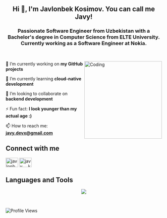 <h2 align="center">Hi 👋, I'm Javlonbek Kosimov. You can call me Javy!</h2>
<h3 align="center">
Passionate Software Engineer from Uzbekistan with a Bachelor's degree in Computer Science from ELTE University. Currently working as a Software Engineer at Nokia.
</h3>

<div>&nbsp;</div>
<div>
  <img align="right" alt="Coding" width="250" src="https://media.giphy.com/media/qgQUggAC3Pfv687qPC/giphy.gif"> 

🔭 I’m currently working on **my GitHub projects**

🌱 I’m currently learning **cloud-native development**

👯 I’m looking to collaborate on **backend development**

⚡ Fun fact: **I look younger than my actual age :)**

📫 How to reach me: **javy.devx@gmail.com**

## Connect with me
<p align="left">
<a href="https://linkedin.com/in/javydev" target="blank"><img align="center" src="https://raw.githubusercontent.com/rahuldkjain/github-profile-readme-generator/master/src/images/icons/Social/linked-in-alt.svg" alt="javlonbek-kosimov" height="30" width="40" /></a>
<a href="https://instagram.com/javy_dev" target="blank"><img align="center" src="https://raw.githubusercontent.com/rahuldkjain/github-profile-readme-generator/master/src/images/icons/Social/instagram.svg" alt="javy___k" height="30" width="40" /></a>
</p>

## Languages and Tools
<p align="center">
  <a href="https://github.com/javydevx">
    <img src="https://skillicons.dev/icons?i=javascript,typescript,react,nextjs,nodejs,express,python,go,postgresql,mongodb,docker,kubernetes,helm,robotframework,git,jenkins" />
  </a>
</p>

<br>

![Profile Views](https://komarev.com/ghpvc/?username=javydevx&abbreviated=true)
